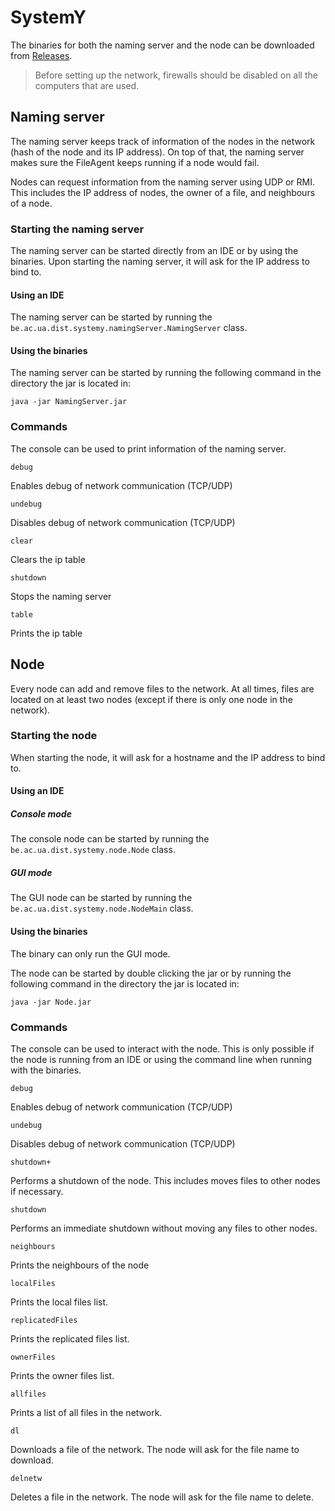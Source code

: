 # SystemY
The binaries for both the naming server and the node can be downloaded from [Releases](https://github.com/RafVDL/SystemY/releases).

> Before setting up the network, firewalls should be disabled on all the computers that are used.

## Naming server
The naming server keeps track of information of the nodes in the network (hash of the node and its IP address). On top of that, the naming server makes sure the FileAgent keeps running if a node would fail.

Nodes can request information from the naming server using UDP or RMI. This includes the IP address of nodes, the owner of a file, and neighbours of a node.

### Starting the naming server
The naming server can be started directly from an IDE or by using the binaries. Upon starting the naming server, it will ask for the IP address to bind to.

#### Using an IDE
The naming server can be started by running the `be.ac.ua.dist.systemy.namingServer.NamingServer` class.

#### Using the binaries
The naming server can be started by running the following command in the directory the jar is located in:

`java -jar NamingServer.jar`

### Commands
The console can be used to print information of the naming server.

`debug`

Enables debug of network communication (TCP/UDP)

`undebug`

Disables debug of network communication (TCP/UDP)

`clear`

Clears the ip table

`shutdown`

Stops the naming server

`table`

Prints the ip table

## Node
Every node can add and remove files to the network. At all times, files are located on at least two nodes (except if there is only one node in the network).
### Starting the node
When starting the node, it will ask for a hostname and the IP address to bind to.

#### Using an IDE
##### Console mode
The console node can be started by running the `be.ac.ua.dist.systemy.node.Node` class.
##### GUI mode
The GUI node can be started by running the `be.ac.ua.dist.systemy.node.NodeMain` class.

#### Using the binaries
The binary can only run the GUI mode.

The node can be started by double clicking the jar or by running the following command in the directory the jar is located in:

`java -jar Node.jar`

### Commands
The console can be used to interact with the node. This is only possible if the node is running from an IDE or using the command line when running with the binaries.

`debug`

Enables debug of network communication (TCP/UDP)

`undebug`

Disables debug of network communication (TCP/UDP)

`shutdown+`

Performs a shutdown of the node. This includes moves files to other nodes if necessary.

`shutdown`

Performs an immediate shutdown without moving any files to other nodes.

`neighbours`

Prints the neighbours of the node

`localFiles`

Prints the local files list.

`replicatedFiles`

Prints the replicated files list.

`ownerFiles`

Prints the owner files list.

`allfiles`

Prints a list of all files in the network.

`dl`

Downloads a file of the network. The node will ask for the file name to download.

`delnetw`

Deletes a file in the network. The node will ask for the file name to delete.
